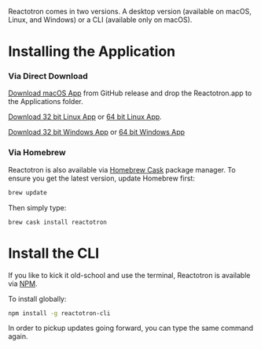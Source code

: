 Reactotron comes in two versions.  A desktop version (available on macOS, Linux, and Windows) or a CLI (available only on macOS).

# Installing the Application

### Via Direct Download

[Download macOS App](https://github.com/infinitered/reactotron/releases/download/v1.10.0/Reactotron.app.zip) from GitHub release and drop the Reactotron.app to the Applications folder.

[Download 32 bit Linux App](https://github.com/infinitered/reactotron/releases/download/v1.10.0/Reactotron-linux-ia32.zip) or [64 bit Linux App](https://github.com/infinitered/reactotron/releases/download/v1.10.0/Reactotron-linux-x64.zip).

[Download 32 bit Windows App](https://github.com/infinitered/reactotron/releases/download/v1.10.0/Reactotron-win32-ia32.zip) or [64 bit Windows App](https://github.com/infinitered/reactotron/releases/download/v1.10.0/Reactotron-win32-x64.zip)

### Via Homebrew

Reactotron is also available via [Homebrew Cask](https://caskroom.github.io/) package manager. To ensure you get the latest version, update Homebrew first:

```sh
brew update
```

Then simply type:

```
brew cask install reactotron
```

# Install the CLI

If you like to kick it old-school and use the terminal, Reactotron is available via [NPM](https://www.npmjs.com/).

To install globally:

```sh
npm install -g reactotron-cli
```

In order to pickup updates going forward, you can type the same command again.
